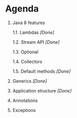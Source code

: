 # Agenda

1. Java 8 features

    1.1. Lambdas *[Done]*

    1.2. Stream API *[Done]*
    
    1.3. Optional
    
    1.4. Collectors
    
    1.5. Default methods *[Done]*
2. Generics *[Done]*
3. Application structure *[Done]*
4. Annotations
5. Exceptions